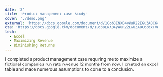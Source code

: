 ```yaml
---
date: '2'
title: 'Product Management Case Study'
cover: './demo.png'
external: 'https://docs.google.com/document/d/1Cob8ENXB4yWuR22EGuZA8C6cdxTvWvu0/edit?usp=sharing&ouid=102747627900638218554&rtpof=true&sd=true'
cta: 'https://docs.google.com/document/d/1Cob8ENXB4yWuR22EGuZA8C6cdxTvWvu0/edit?usp=sharing&ouid=102747627900638218554&rtpof=true&sd=true'
tech:
  - Excel
  - Maximizing Revenue
  - Diminishing Returns
---
```


I completed a product management case requiring me to maximize a fictional companies run rate revenue 12 months from now. I created an excel table and made numerous assumptions to come to a conclusion.
